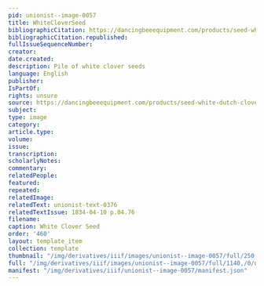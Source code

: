 ```yaml
---
pid: unionist--image-0057
title: WhiteCloverSeed
bibliographicCitation: https://dancingbeeequipment.com/products/seed-white-dutch-clover
bibliographicCitation.republished: 
fullIssueSequenceNumber: 
creator: 
date.created: 
description: Pile of white clover seeds
language: English
publisher: 
IsPartOf: 
rights: unsure
source: https://dancingbeeequipment.com/products/seed-white-dutch-clover
subject: 
type: image
category: 
article.type: 
volume: 
issue: 
transcription: 
scholarlyNotes: 
commentary: 
relatedPeople: 
featured: 
repeated: 
relatedImage: 
relatedText: unionist-text-0376
relatedTextIssue: 1834-04-10 p.04.76
filename: 
caption: White Clover Seed
order: '460'
layout: template_item
collection: template
thumbnail: "/img/derivatives/iiif/images/unionist--image-0057/full/250,/0/default.jpg"
full: "/img/derivatives/iiif/images/unionist--image-0057/full/1140,/0/default.jpg"
manifest: "/img/derivatives/iiif/unionist--image-0057/manifest.json"
---
```

